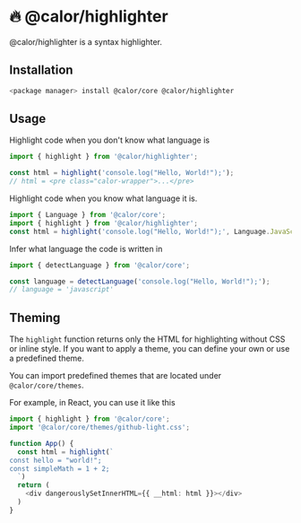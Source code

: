 # 🔥 @calor/highlighter

@calor/highlighter is a syntax highlighter.

## Installation

```bash
<package manager> install @calor/core @calor/highlighter
```
## Usage

Highlight code when you don't know what language is
```typescript
import { highlight } from '@calor/highlighter';

const html = highlight('console.log("Hello, World!");');
// html = <pre class="calor-wrapper">...</pre>
```

Highlight code when you know what language it is.
```typescript
import { Language } from '@calor/core';
import { highlight } from '@calor/highlighter';
const html = highlight('console.log("Hello, World!");', Language.JavaScript);
```

Infer what language the code is written in
```typescript
import { detectLanguage } from '@calor/core';

const language = detectLanguage('console.log("Hello, World!");');
// language = 'javascript'
```

## Theming

The `highlight` function returns only the HTML for highlighting without CSS or inline style.
If you want to apply a theme, you can define your own or use a predefined theme.

You can import predefined themes that are located under `@calor/core/themes`.

For example, in React, you can use it like this

```typescript jsx
import { highlight } from '@calor/core';
import '@calor/core/themes/github-light.css';

function App() {
  const html = highlight(`
const hello = "world!";
const simpleMath = 1 + 2;
  `)
  return (
    <div dangerouslySetInnerHTML={{ __html: html }}></div>
  )
}
```
